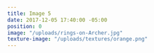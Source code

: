 ```yaml
---
title: Image 5
date: 2017-12-05 17:40:00 -05:00
position: 0
image: "/uploads/rings-on-Archer.jpg"
texture-image: "/uploads/textures/orange.png"
---
```


